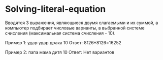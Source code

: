 # Solving-literal-equation

Вводятся 3 выражения, являющиеся двумя слагаемыми и их суммой, а компьютер подбирает числовые варианты, в выбранной системе счисления (максимальная система счисления - 10).

Пример 1:
   удар
   удар
  драка
     10
Ответ:
   8126+8126=16252

Пример 2:
   папа
   мама
   дитя
     10
Ответ:
   Нет вариантов
